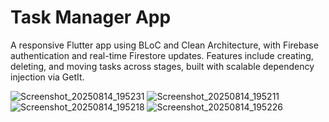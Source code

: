 # Task Manager App 

A responsive Flutter app using BLoC and Clean Architecture, with Firebase authentication and real-time Firestore updates. Features include creating, deleting, and moving tasks across stages, built with scalable dependency injection via GetIt.

![Screenshot_20250814_195231](https://github.com/user-attachments/assets/506ad4ae-a6bc-4a23-83b9-ed83ae05a5b2)
![Screenshot_20250814_195211](https://github.com/user-attachments/assets/bc87d5f9-f106-4846-a9ae-a8afe1464577)
![Screenshot_20250814_195218](https://github.com/user-attachments/assets/d6621f29-17c1-4069-9ebc-098268ef1352)
![Screenshot_20250814_195226](https://github.com/user-attachments/assets/5ba0968b-91b5-4842-b309-bd14acf0734e)
